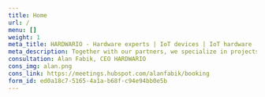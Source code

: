 ```yaml
---
title: Home
url: /
menu: []
weight: 1
meta_title: HARDWARIO - Hardware experts | IoT devices | IoT hardware
meta_description: Together with our partners, we specialize in projects for the Internet of Things and devices with very low power consumption.
consultation: Alan Fabik, CEO HARDWARIO
cons_img: alan.png
cons_link: https://meetings.hubspot.com/alanfabik/booking
form_id: ed0a18c7-5165-4a1a-b68f-c94e94bb0e5b
---
```


